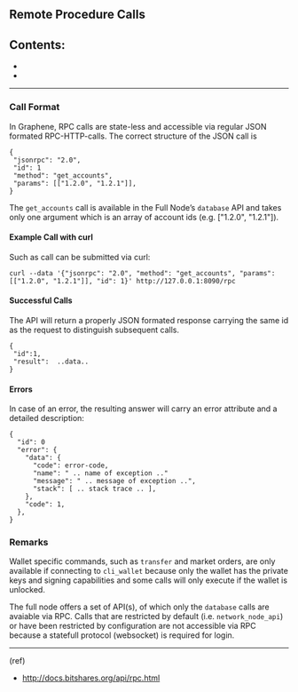 ## Remote Procedure Calls

Contents:
- 
- 
- 

***

### Call Format

In Graphene, RPC calls are state-less and accessible via regular JSON formated RPC-HTTP-calls. The correct structure of the JSON call is

    {
     "jsonrpc": "2.0",
     "id": 1
     "method": "get_accounts",
     "params": [["1.2.0", "1.2.1"]],
    }

The `get_accounts` call is available in the Full Node’s `database` API and takes only one argument which is an array of account ids (e.g. ["1.2.0", "1.2.1"]).

#### Example Call with curl

Such as call can be submitted via curl:

    curl --data '{"jsonrpc": "2.0", "method": "get_accounts", "params": [["1.2.0", "1.2.1"]], "id": 1}' http://127.0.0.1:8090/rpc

#### Successful Calls

The API will return a properly JSON formated response carrying the same id as the request to distinguish subsequent calls.

    {
     "id":1,
     "result":  ..data..
    }

#### Errors

In case of an error, the resulting answer will carry an error attribute and a detailed description:

    {
      "id": 0
      "error": {
        "data": {
          "code": error-code,
          "name": " .. name of exception .."
          "message": " .. message of exception ..",
          "stack": [ .. stack trace .. ],
        },
        "code": 1,
      },
    }


### Remarks

Wallet specific commands, such as `transfer` and market orders, are only available if connecting to `cli_wallet` because only the wallet has the private keys and signing capabilities and some calls will only execute if the wallet is unlocked.

The full node offers a set of API(s), of which only the `database` calls are avaiable via RPC. Calls that are restricted by default (i.e. `network_node_api`) or have been restricted by configuration are not accessible via RPC because a statefull protocol (websocket) is required for login.



***

(ref)

- http://docs.bitshares.org/api/rpc.html




